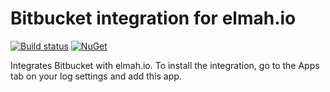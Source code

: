 # Bitbucket integration for elmah.io

[![Build status](https://ci.appveyor.com/api/projects/status/43aiawch4wdc2wnv?svg=true)](https://ci.appveyor.com/project/ThomasArdal/elmah-io-apps-bitbucket)
[![NuGet](https://img.shields.io/nuget/vpre/elmah.io.apps.bitbucket.svg)](https://www.nuget.org/packages/elmah.io.apps.bitbucket)

Integrates Bitbucket with elmah.io. To install the integration, go to the Apps tab on your log settings and add this app.

